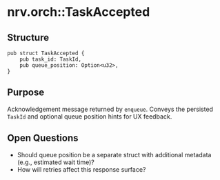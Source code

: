 # nrv.orch::TaskAccepted

## Structure
```
pub struct TaskAccepted {
    pub task_id: TaskId,
    pub queue_position: Option<u32>,
}
```

## Purpose
Acknowledgement message returned by `enqueue`. Conveys the persisted `TaskId` and optional queue
position hints for UX feedback.

## Open Questions
- Should queue position be a separate struct with additional metadata (e.g., estimated wait time)?
- How will retries affect this response surface?
